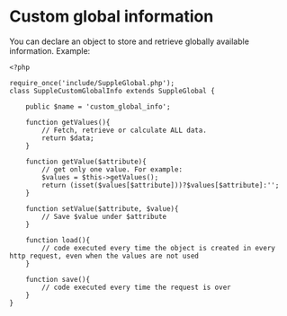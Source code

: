 # Custom global information

You can declare an object to store and retrieve globally available information. Example:

```
<?php

require_once('include/SuppleGlobal.php');
class SuppleCustomGlobalInfo extends SuppleGlobal {

	public $name = 'custom_global_info';

	function getValues(){
		// Fetch, retrieve or calculate ALL data.
		return $data;
	}

	function getValue($attribute){
		// get only one value. For example:
        $values = $this->getValues();
		return (isset($values[$attribute]))?$values[$attribute]:'';
	}

	function setValue($attribute, $value){
		// Save $value under $attribute
	}

	function load(){
		// code executed every time the object is created in every http request, even when the values are not used
	}

	function save(){
		// code executed every time the request is over
	}
}

```